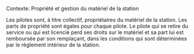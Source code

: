 Contexte: Propriété et gestion du matériel de la station

Les pilotes sont, à titre collectif, propriétaires du matériel de la station. Les parts de propriété sont égales pour chaque pilote. Le pilote qui se retire du service ou qui est licencié perd ses droits sur le matériel et sa part lui est remboursée par son remplaçant, dans les conditions qui sont déterminées par le règlement intérieur de la station.